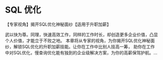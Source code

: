 # SQL 优化
【专家视角】揭开SQL优化神秘面纱【适用于升职加薪】

武以快为尊。同理，快速高效工作，同样的工作时长，却创造更多企业价值，凸显个人价值，才能立于不败之地。 
本章将从专家的视角，为你揭开SQL优化神秘面纱，解锁SQL优化的升职加薪技能。让你在工作中比别人技高一筹，
助你在工作中对SQL优化，慢查询优化能有独到的企业级解决方案，为你的高薪保驾护航。...